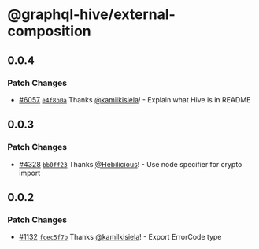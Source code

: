 # @graphql-hive/external-composition

## 0.0.4

### Patch Changes

- [#6057](https://github.com/graphql-hive/console/pull/6057)
  [`e4f8b0a`](https://github.com/graphql-hive/console/commit/e4f8b0a51d1158da966a719f321bc13e5af39ea0)
  Thanks [@kamilkisiela](https://github.com/kamilkisiela)! - Explain what Hive is in README

## 0.0.3

### Patch Changes

- [#4328](https://github.com/kamilkisiela/graphql-hive/pull/4328)
  [`bb0ff23`](https://github.com/kamilkisiela/graphql-hive/commit/bb0ff238ee7a413aca618b05cdf2187e6b886188)
  Thanks [@Hebilicious](https://github.com/Hebilicious)! - Use node specifier for crypto import

## 0.0.2

### Patch Changes

- [#1132](https://github.com/kamilkisiela/graphql-hive/pull/1132)
  [`fcec5f7b`](https://github.com/kamilkisiela/graphql-hive/commit/fcec5f7b1818719e8e781006567b08ceb2e2bece)
  Thanks [@kamilkisiela](https://github.com/kamilkisiela)! - Export ErrorCode type
